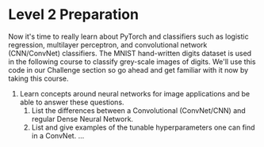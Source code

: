 # Level 2 Preparation

Now it's time to really learn about PyTorch and classifiers such as logistic regression, multilayer perceptron, and convolutional network (CNN/ConvNet) classifiers.  The MNIST hand-written digits dataset is used in the following course to classify grey-scale images of digits.  We'll use this code in our Challenge section so go ahead and get familiar with it now by taking this course.

1. Learn concepts around neural networks for image applications and be able to answer these questions.
    1.  List the differences between a Convolutional (ConvNet/CNN) and regular Dense Neural Network.
    2.  List and give examples of the tunable hyperparameters one can find in a ConvNet.
    ...